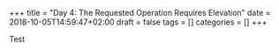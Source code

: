 +++
title = "Day 4: The Requested Operation Requires Elevation"
date = 2018-10-05T14:59:47+02:00
draft = false
tags = []
categories = []
+++

Test